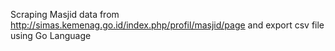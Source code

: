 Scraping Masjid data from http://simas.kemenag.go.id/index.php/profil/masjid/page and export csv file using Go Language